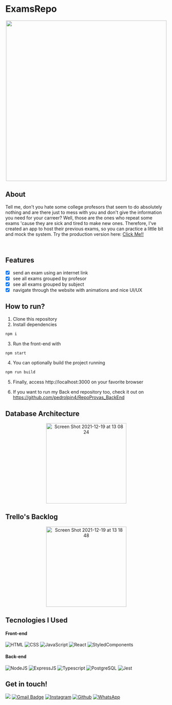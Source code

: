 # ExamsRepo

<p align="center" >
 <img src = "https://user-images.githubusercontent.com/87671165/146681180-a720d0e5-e060-4e74-9207-09ae5e01ef0b.gif" height = "500px"/>
</p>

## About

Tell me, don't you hate some college profesors that seem to do absolutely nothing and are there just to mess with you and don't give the information you need for your carreer? Well, those are the ones who repeat some exams 'cause they are sick and tired to make new ones. Therefore, I've created an app to host their previous exams, so you can practice a little bit and mock the system. Try the production version here: <a href = "https://repo-provas-react.vercel.app" target ="_blank">Click Me!!</a>

<br/>

## Features

- [x] send an exam using an internet link
- [x] see all exams grouped by profesor
- [x] see all exams grouped by subject
- [x] navigate through the website with animations and nice UI/UX

## How to run?

 1. Clone this repository
 2. Install dependencies
 ```bash
 npm i
 ```
 3. Run the front-end with
 ```bash
 npm start
 ```
 4. You can optionally build the project running
 ```bash
 npm run build
 ```
 5. Finally, access http://localhost:3000 on your favorite browser
    
 6. If you want to run my Back end repository too, check it out on https://github.com/pedrolpin4/RepoProvas_BackEnd


## Database Architecture
<p align="center" >
  <img height="250" alt="Screen Shot 2021-12-19 at 13 08 24" src="https://user-images.githubusercontent.com/87671165/146682028-4ba67242-8f6c-4289-a8cf-e56480fb13e8.png">
</p>

## Trello's Backlog
 <p align="center" >
   <img height="250" alt="Screen Shot 2021-12-19 at 13 18 48" src="https://user-images.githubusercontent.com/87671165/146682300-841a9a0a-8771-414c-9363-da102c27a75a.png">
 </p>

## Tecnologies I Used

#### **Front-end**

![HTML](https://img.shields.io/badge/HTML5-E34F26?style=flat-square&logo=html5&logoColor=white) 
![CSS](https://img.shields.io/badge/CSS3-1572B6?style=flat-square&logo=css3&logoColor=white)
![JavaScript](https://img.shields.io/badge/JavaScript-F7DF1E?style=flat-square&logo=javascript&logoColor=black)
![React](https://img.shields.io/badge/React-20232A?style=flat-square&logo=react&logoColor=61DAFB)
![StyledComponents](https://img.shields.io/badge/Styled--Components-DB7093?style=flat-square&logo=styled-components&logoColor=white)

#### **Back-end**

![NodeJS](https://img.shields.io/badge/Node.js-43853D?style=flat-square&logo=node.js&logoColor=white)
![ExpressJS](https://img.shields.io/badge/Express.js-404D59?style=flat-square&logo=express&logoColor=white)
![Typescript](https://img.shields.io/badge/TypeScript-007ACC?style=flat-square&logo=typescript&logoColor=white)
![PostgreSQL](https://img.shields.io/badge/PostgreSQL-316192?style=flat-square&logo=postgresql&logoColor=white)
![Jest](https://img.shields.io/badge/Jest-C21325?style=flat-square&logo=jest&logoColor=white)

## Get in touch!
[<img src="https://img.shields.io/badge/LinkedIn-0077B5?style=for-the-badge&logo=linkedin&logoColor=white" />](https://www.linkedin.com/in/pina-pedrolucas)
[![Gmail Badge](https://img.shields.io/badge/Gmail-D14836?style=for-the-badge&logo=gmail&logoColor=white)](mailto:pedrolucaspina22@gmail.com)
[![Instagram](https://img.shields.io/badge/Instagram-E4405F?style=for-the-badge&logo=instagram&logoColor=white)](https://www.instagram.com/pedrolpin4/)
[![Github](https://img.shields.io/badge/GitHub-100000?style=for-the-badge&logo=github&logoColor=white)](https://github.com/pedrolpin4)
[![WhatsApp](https://img.shields.io/badge/WhatsApp-25D366?style=for-the-badge&logo=whatsapp&logoColor=white)](https://api.whatsapp.com/send?phone=5521967431453&text=Olá,%20meu%20amigo!)
